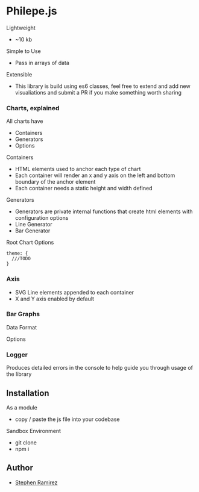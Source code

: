 
# Philepe.js

Lightweight
* ~10 kb

Simple to Use
* Pass in arrays of data

Extensible
* This library is build using es6 classes, feel free to extend and add new visualiations and submit a PR if you make something worth sharing

### Charts, explained

All charts have
* Containers
* Generators
* Options

Containers
* HTML elements used to anchor each type of chart
* Each container will render an x and y axis on the left and bottom boundary of the anchor element
* Each container needs a static height and width defined

Generators
* Generators are private internal functions that create html elements with configuration options
* Line Generator
* Bar Generator

Root Chart Options
```
theme: {
  ///TODO
}
```

### Axis

* SVG Line elements appended to each container
* X and Y axis enabled by default

### Bar Graphs

Data Format

Options

### Logger

Produces detailed errors in the console to help guide you through usage of the library

## Installation

As a module
* copy / paste the js file into your codebase

Sandbox Environment
* git clone
* npm i

## Author

* [Stephen Ramirez](https://github.com/ramirs/)
